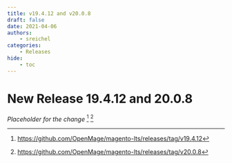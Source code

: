 ```yaml
---
title: v19.4.12 and v20.0.8
draft: false
date: 2021-04-06
authors:
    - sreichel
categories:
    - Releases
hide:
    - toc
---
```


# New Release 19.4.12 and 20.0.8

_Placeholder for the change_ [^1] [^2]

<!-- more -->

[^1]: https://github.com/OpenMage/magento-lts/releases/tag/v19.4.12
[^2]: https://github.com/OpenMage/magento-lts/releases/tag/v20.0.8
